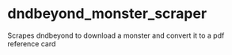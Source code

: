 # dndbeyond_monster_scraper
Scrapes dndbeyond to download a monster and convert it to a pdf reference card
